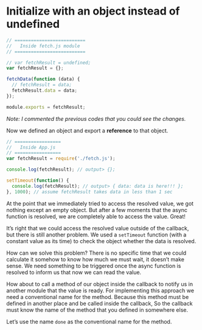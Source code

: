 # Initialize with an object instead of undefined

```javascript
// ==========================
//   Inside fetch.js module
// ==========================

// var fetchResult = undefined;
var fetchResult = {};

fetchData(function (data) {
  // fetchResult = data;
  fetchResult.data = data;
});

module.exports = fetchResult;
```

*Note: I commented the previous codes that you could see the changes.*

Now we defined an object and export a **reference** to that object.

```javascript
// =================
//   Inside App.js
// =================
var fetchResult = require('./fetch.js');

console.log(fetchResult); // output> {};

setTimeout(function() {
  console.log(fetchResult); // output> { data: data is here!!! };
}, 1000); // assume fetchResult takes data in less than 1 sec
```

At the point that we immediately tried to access the resolved value, we got nothing except an empty object. But after a few moments that the async function is resolved, we are completely able to access the value. Great!

It’s right that we could access the resolved value outside of the callback, but there is still another problem. We used a `setTimeout` function (with a constant value as its time) to check the object whether the data is resolved.

How can we solve this problem? There is no specific time that we could calculate it somehow to know how much we must wait, it doesn’t make sense. We need something to be triggered once the async function is resolved to inform us that now we can read the value.

How about to call a method of our object inside the callback to notify us in another module that the value is ready. For implementing this approach we need a conventional name for the method. Because this method must be defined in another place and be called inside the callback, So the callback must know the name of the method that you defined in somewhere else.

Let’s use the name `done` as the conventional name for the method.

